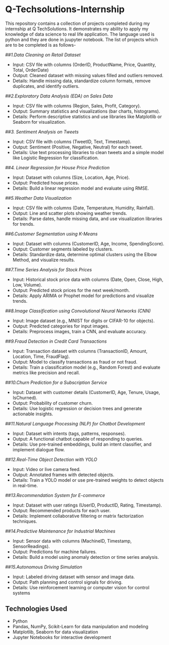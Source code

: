 # Q-Techsolutions-Internship
This repository contains  a collection of projects completed during my internship at Q TechSolutions. It demonstrates my ability to apply my knowledge of data science to real life application. The language used is python and they are done in juupyter notebook.
The list of projects which are to be completed is as follows-

##*1.Data Cleaning on Retail Dataset*
- Input: CSV file with columns (OrderID, ProductName, Price, Quantity, Total,  OrderDate)
- Output: Cleaned dataset with missing values filled and outliers removed.
- Details: Handle missing data, standardize column formats, remove duplicates, and  identify outliers.

##*2.Exploratory Data Analysis (EDA) on Sales Data*
- Input: CSV file with columns (Region, Sales, Profit, Category).
- Output: Summary statistics and visualizations (bar charts, histograms).
- Details: Perform descriptive statistics and use libraries like Matplotlib or Seaborn for  visualization.

##*3. Sentiment Analysis on Tweets*
- Input: CSV file with columns (TweetID, Text, Timestamp).
- Output: Sentiment (Positive, Negative, Neutral) for each tweet.
- Details: Use text processing libraries to clean tweets and a simple model like Logistic Regression for classification.

##*4. Linear Regression for House Price Prediction*
- Input: Dataset with columns (Size, Location, Age, Price).
- Output: Predicted house prices.
- Details: Build a linear regression model and evaluate using RMSE.

##*5.Weather Data Visualization*
- Input: CSV file with columns (Date, Temperature, Humidity, Rainfall).
- Output: Line and scatter plots showing weather trends.
- Details: Parse dates, handle missing data, and use visualization libraries for trends.

##*6.Customer Segmentation using K-Means*
- Input: Dataset with columns (CustomerID, Age, Income, SpendingScore).
- Output: Customer segments labeled by clusters.
- Details: Standardize data, determine optimal clusters using the Elbow Method, and visualize results.

##*7.Time Series Analysis for Stock Prices*
- Input: Historical stock price data with columns (Date, Open, Close, High, Low, Volume).
- Output: Predicted stock prices for the next week/month.
- Details: Apply ARIMA or Prophet model for predictions and visualize trends.

##*8.Image Classification using Convolutional Neural Networks (CNN)*
- Input: Image dataset (e.g., MNIST for digits or CIFAR-10 for objects).
- Output: Predicted categories for input images.
- Details: Preprocess images, train a CNN, and evaluate accuracy.

##*9.Fraud Detection in Credit Card Transactions*
- Input: Transaction dataset with columns (TransactionID, Amount, Location, Time, FraudFlag).
- Output: Model to classify transactions as fraud or not fraud.
- Details: Train a classification model (e.g., Random Forest) and evaluate metrics like precision and recall.

##*10.Churn Prediction for a Subscription Service*
- Input: Dataset with customer details (CustomerID, Age, Tenure, Usage, IsChurned).
- Output: Probability of customer churn.
- Details: Use logistic regression or decision trees and generate actionable insights.

##*11.Natural Language Processing (NLP) for Chatbot Development*
- Input: Dataset with intents (tags, patterns, responses).
- Output: A functional chatbot capable of responding to queries.
- Details: Use pre-trained embeddings, build an intent classifier, and implement dialogue flow.

##*12.Real-Time Object Detection with YOLO*
- Input: Video or live camera feed.
- Output: Annotated frames with detected objects.
- Details: Train a YOLO model or use pre-trained weights to detect objects in real-time.

##*13.Recommendation System for E-commerce*
- Input: Dataset with user ratings (UserID, ProductID, Rating, Timestamp).
- Output: Recommended products for each user.
- Details: Implement collaborative filtering or matrix factorization techniques.

##*14.Predictive Maintenance for Industrial Machines*
- Input: Sensor data with columns (MachineID, Timestamp, SensorReadings).
- Output: Predictions for machine failures.
- Details: Build a model using anomaly detection or time series analysis.

##*15.Autonomous Driving Simulation*
- Input: Labeled driving dataset with sensor and image data.
- Output: Path planning and control signals for driving.
- Details: Use reinforcement learning or computer vision for control systems

## Technologies Used
- Python
- Pandas, NumPy, Scikit-Learn for data manipulation and modeling
- Matplotlib, Seaborn for data visualization
- Jupyter Notebooks for interactive development
